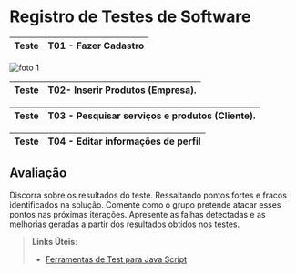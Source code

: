 # Registro de Testes de Software

|Teste|T01 - Fazer Cadastro|
|:---:|---|
![foto 1](registro/JLF.png)



|Teste|T02- Inserir Produtos (Empresa).|
|:---:|---|



|Teste|T03 - Pesquisar serviços e produtos (Cliente).|
|:---:|---|



|Teste|T04 - Editar informações de perfil|
|:---:|---|



## Avaliação

Discorra sobre os resultados do teste. Ressaltando pontos fortes e fracos identificados na solução. Comente como o grupo pretende atacar esses pontos nas próximas iterações. Apresente as falhas detectadas e as melhorias geradas a partir dos resultados obtidos nos testes.

> **Links Úteis**:
> - [Ferramentas de Test para Java Script](https://geekflare.com/javascript-unit-testing/)

